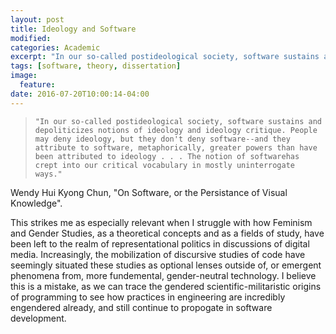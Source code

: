 ```yaml
---
layout: post
title: Ideology and Software
modified:
categories: Academic
excerpt: "In our so-called postideological society, software sustains and depoliticizes notions of ideology and ideology critique."
tags: [software, theory, dissertation]
image:
  feature:
date: 2016-07-20T10:00:14-04:00
---
```


<blockquote>

	"In our so-called postideological society, software sustains and depoliticizes notions of ideology and ideology critique. People may deny ideology, but they don't deny software--and they attribute to software, metaphorically, greater powers than have been attributed to ideology . . . The notion of softwarehas crept into our critical vocabulary in mostly uninterrogate ways."
</blockquote>

<span align="right">Wendy Hui Kyong Chun, "On Software, or the Persistance of Visual Knowledge".</span>

This strikes me as especially relevant when I struggle with how Feminism and Gender Studies, as a theoretical concepts and as a fields of study, have been left to the realm of representational politics in discussions of digital media. Increasingly, the mobilization of discursive studies of code have seemingly situated these studies as optional lenses outside of, or emergent phenomena from, more fundemental, gender-neutral technology. I believe this is a mistake, as we can trace the gendered scientific-militaristic origins of programming to see how practices in engineering are incredibly engendered already, and still continue to propogate in software development.
